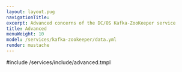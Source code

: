 ```yaml
---
layout: layout.pug
navigationTitle:
excerpt: Advanced concerns of the DC/OS Kafka-ZooKeeper service
title: Advanced
menuWeight: 10
model: /services/kafka-zookeeper/data.yml
render: mustache
---
```


#include /services/include/advanced.tmpl
